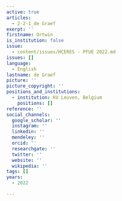 ```yaml
---
active: true
articles:
  - 2-2-1_de Graef
exerpt: ''
firstname: Ortwin
is_institution: false
issue:
  - content/issues/HCERES - PFUE 2022.md
issues: []
language:
  - English
lastname: de Graef
picture: ''
picture_copyright: ''
positions_and_institutions:
  - institution: KU Leuven, Belgium
    positions: []
reference: ''
social_channels:
  google_scholar: ''
  instagram: ''
  linkedin: ''
  mendeley: ''
  orcid: ''
  researchgate: ''
  twitter: ''
  website: ''
  wikipedia: ''
tags: []
years:
  - 2022

---
```

